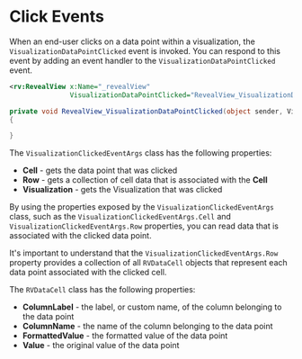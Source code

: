 # Click Events

When an end-user clicks on a data point within a visualization, the `VisualizationDataPointClicked` event is invoked. You can respond to this event by adding an event handler to the `VisualizationDataPointClicked` event.

```xml
<rv:RevealView x:Name="_revealView"
               VisualizationDataPointClicked="RevealView_VisualizationDataPointClicked"/>
```

```cs
private void RevealView_VisualizationDataPointClicked(object sender, VisualizationClickedEventArgs e)
{

}
```

The `VisualizationClickedEventArgs` class has the following properties:
- **Cell** - gets the data point that was clicked
- **Row** - gets a collection of cell data that is associated with the **Cell**
- **Visualization** - gets the Visualization that was clicked

By using the properties exposed by the `VisualizationClickedEventArgs` class, such as the `VisualizationClickedEventArgs.Cell` and `VisualizationClickedEventArgs.Row` properties, you can read data that is associated with the clicked data point.

It's important to understand that the `VisualizationClickedEventArgs.Row` property provides a collection of all `RVDataCell` objects that represent each data point associated with the clicked cell.

The `RVDataCell` class has the following properties:
- **ColumnLabel** - the label, or custom name, of the column belonging to the data point
- **ColumnName** - the name of the column belonging to the data point
- **FormattedValue** - the formatted value of the data point
- **Value** - the original value of the data point